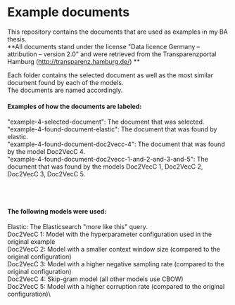 # Example documents
This repository contains the documents that are used as examples in my BA thesis.\
**All documents stand under the license "Data licence Germany – attribution – version 2.0" and were retrieved from the Transparenzportal Hamburg (http://transparenz.hamburg.de/) **

Each folder contains the selected document as well as the most similar document found by each of the models.\
The documents are named accordingly. 


#### Examples of how the documents are labeled:
"example-4-selected-document": The document that was selected.\
"example-4-found-document-elastic": The document that was found by elastic.\
"example-4-found-document-doc2vecc-4": The document that was found by the model Doc2VecC 4.\
"example-4-found-document-doc2vecc-1-and-2-and-3-and-5": The document that was found by the models Doc2VecC 1, Doc2VecC 2, Doc2VecC 3, Doc2VecC 5.

<br/><br/>

#### The following models were used:
Elastic:    The Elasticsearch "more like this" query.\
Doc2VecC 1: Model with the hyperparameter configuration used in the original example\
Doc2VecC 2: Model with a smaller context window size (compared to the original configuration)\
Doc2VecC 3: Model with a higher negative sampling rate (compared to the original configuration)\
Doc2VecC 4: Skip-gram model (all other models use CBOW)\
Doc2VecC 5: Model with a higher corruption rate (compared to the original configuration)\


